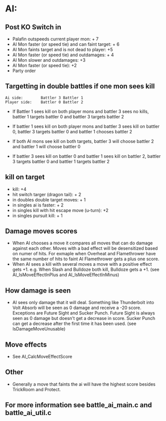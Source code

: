 # AI:

## Post KO Switch in

* Palafin outspeeds current player mon: + 7
* AI Mon faster (or speed tie) and can faint target: + 6
* AI Mon faints target and is not dead to player: +5
* AI Mon faster (or speed tie) and outdamages: + 4
* AI Mon slower and outdamages: +3
* AI Mon faster (or speed tie): +2
* Party order

## Targetting in double battles if one mon sees kill
    Ai side:        Battler 3 Battler 1
    Player side:    Battler 0 Battler 2

* If Battler 1 sees kill on both player mons and battler 3 sees no kills, battler 1 targets battler 0 and battler 3 targets battler 2

* If battler 1 sees kill on both player mons and battler 3 sees kill on battler 0, battler 3 targets battler 0 and battler 1 chooses battler 2

* If both AI mons see kill on both targets, battler 3 will choose battler 2 and battler 1 will choose battler 0

* If battler 3 sees kill on battler 0 and battler 1 sees kill on battler 2, battler 3 targets battler 0 and battler 1 targets battler 2

## kill on target
* kill: +4
* hit switch targer (dragon tail): + 2
* in doubles double target moves: + 1
* in singles ai is faster: + 2
* in singles kill with hit escape move (u-turn): +2
* in singles pursuit kill: + 1

## Damage moves scores
* When AI chooses a move it compares all moves that can do damage against each other.
  Moves with a bad effect will be desensitized based on numer of hits.
  For exmaple when Overheat and Flamethrower have the same number of hits to faint AI
  Flamethrower gets a plus one score.
* When AI sees a kill with several moves a move with a positive effect gets +1.
  e.g. When Slash and Bulldoze both kill, Bulldoze gets a +1.
  (see AI_IsMoveEffectInPlus and AI_IsMoveEffectInMinus)

## How damage is seen
* AI sees only damage that it will deal. Something like Thunderbolt
  into Volt Absorb will be seen as 0 damage and receive a -20 score.
  Exceptions are Future Sight and Sucker Punch. Future Sight is always seen
  as 0 damage but doesn't get a decrease in score. Sucker Punch can get a decrease
  after the first time it has been used. (see IsDamageMoveUnusable)

## Move effects
* See AI_CalcMoveEffectScore

## Other
* Generally a move that faints the ai will have the highest score besides TrickRoom and Protect.

## For more information see battle_ai_main.c and battle_ai_util.c